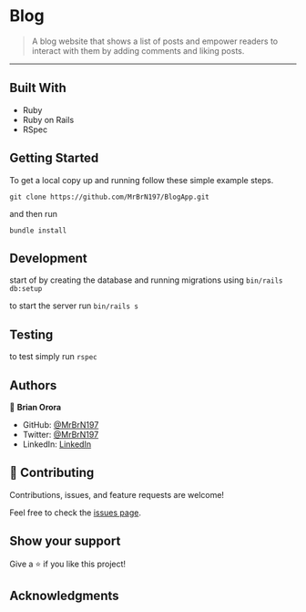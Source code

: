 # Blog

> A blog website that shows a list of posts and empower readers to interact with them by adding comments and liking posts.
---

## Built With

- Ruby
- Ruby on Rails
- RSpec

## Getting Started

To get a local copy up and running follow these simple example steps.

```
git clone https://github.com/MrBrN197/BlogApp.git
```

and then run

```
bundle install
```

## Development 

start of by creating the database and running migrations using
`bin/rails db:setup`

to start the server run `bin/rails s`

## Testing
to test simply run `rspec`


## Authors

👤 **Brian Orora**

- GitHub: [@MrBrN197](https://github.com/MrBrN197)
- Twitter: [@MrBrN197](https://twitter.com/MrBrN197)
- LinkedIn: [LinkedIn](https://www.linkedin.com/in/orora-brian/)

## 🤝 Contributing

Contributions, issues, and feature requests are welcome!

Feel free to check the [issues page](../../issues/).

## Show your support

Give a ⭐️ if you like this project!

## Acknowledgments
